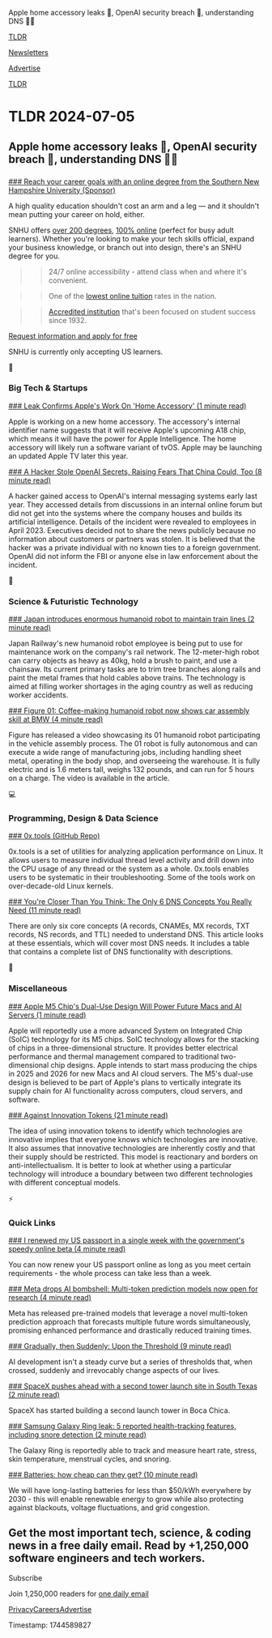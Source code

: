 Apple home accessory leaks 📱, OpenAI security breach 🤖, understanding DNS 👨‍💻

[TLDR](/)

[Newsletters](/newsletters)

[Advertise](https://advertise.tldr.tech/)

[TLDR](/)

# TLDR 2024-07-05

## Apple home accessory leaks 📱, OpenAI security breach 🤖, understanding DNS 👨‍💻

### 

[### Reach your career goals with an online degree from the Southern New Hampshire University (Sponsor)](https://degrees.snhu.edu/?utm_source=TLDR&amp;utm_medium=PPL&amp;utm_campaign=PROS_Email&amp;utm_content=TLDR-Gen&amp;snhu_segment=OL)

A high quality education shouldn't cost an arm and a leg — and it shouldn't mean putting your career on hold, either.

SNHU offers [over 200 degrees](https://degrees.snhu.edu/?utm_source=TLDR&utm_medium=PPL&utm_campaign=PROS_Email&utm_content=TLDR-Gen&snhu_segment=OL), [100% online](https://degrees.snhu.edu/?utm_source=TLDR&utm_medium=PPL&utm_campaign=PROS_Email&utm_content=TLDR-Gen&snhu_segment=OL) (perfect for busy adult learners). Whether you're looking to make your tech skills official, expand your business knowledge, or branch out into design, there's an SNHU degree for you.

>> 24/7 online accessibility - attend class when and where it's convenient.

>> One of the [lowest online tuition](https://degrees.snhu.edu/?utm_source=TLDR&utm_medium=PPL&utm_campaign=PROS_Email&utm_content=TLDR-Gen&snhu_segment=OL) rates in the nation.

>> [Accredited institution](https://degrees.snhu.edu/?utm_source=TLDR&utm_medium=PPL&utm_campaign=PROS_Email&utm_content=TLDR-Gen&snhu_segment=OL) that's been focused on student success since 1932.

[Request information and apply for free](https://degrees.snhu.edu/?utm_source=TLDR&utm_medium=PPL&utm_campaign=PROS_Email&utm_content=TLDR-Gen&snhu_segment=OL)

SNHU is currently only accepting US learners.

📱

### Big Tech & Startups

[### Leak Confirms Apple's Work On 'Home Accessory' (1 minute read)](https://www.macrumors.com/2024/07/04/leak-confirms-apples-work-on-home-accessory/?utm_source=tldrnewsletter)

Apple is working on a new home accessory. The accessory's internal identifier name suggests that it will receive Apple's upcoming A18 chip, which means it will have the power for Apple Intelligence. The home accessory will likely run a software variant of tvOS. Apple may be launching an updated Apple TV later this year.

[### A Hacker Stole OpenAI Secrets, Raising Fears That China Could, Too (8 minute read)](https://www.nytimes.com/2024/07/04/technology/openai-hack.html?unlocked_article_code=1.4k0.8GOs.WFzxVAjkpQLt&amp;smid=url-share&amp;utm_source=tldrnewsletter)

A hacker gained access to OpenAI's internal messaging systems early last year. They accessed details from discussions in an internal online forum but did not get into the systems where the company houses and builds its artificial intelligence. Details of the incident were revealed to employees in April 2023. Executives decided not to share the news publicly because no information about customers or partners was stolen. It is believed that the hacker was a private individual with no known ties to a foreign government. OpenAI did not inform the FBI or anyone else in law enforcement about the incident.

🚀

### Science & Futuristic Technology

[### Japan introduces enormous humanoid robot to maintain train lines (2 minute read)](https://www.theguardian.com/world/article/2024/jul/04/japan-train-robot-maintain-railway-lines?utm_source=tldrnewsletter)

Japan Railway's new humanoid robot employee is being put to use for maintenance work on the company's rail network. The 12-meter-high robot can carry objects as heavy as 40kg, hold a brush to paint, and use a chainsaw. Its current primary tasks are to trim tree branches along rails and paint the metal frames that hold cables above trains. The technology is aimed at filling worker shortages in the aging country as well as reducing worker accidents.

[### Figure 01: Coffee-making humanoid robot now shows car assembly skill at BMW (4 minute read)](https://interestingengineering.com/innovation/us-figure-humanoid-start-operations-at-bmw-plant?utm_source=tldrnewsletter)

Figure has released a video showcasing its 01 humanoid robot participating in the vehicle assembly process. The 01 robot is fully autonomous and can execute a wide range of manufacturing jobs, including handling sheet metal, operating in the body shop, and overseeing the warehouse. It is fully electric and is 1.6 meters tall, weighs 132 pounds, and can run for 5 hours on a charge. The video is available in the article.

💻

### Programming, Design & Data Science

[### 0x.tools (GitHub Repo)](https://github.com/tanelpoder/0xtools?utm_source=tldrnewsletter)

0x.tools is a set of utilities for analyzing application performance on Linux. It allows users to measure individual thread level activity and drill down into the CPU usage of any thread or the system as a whole. 0x.tools enables users to be systematic in their troubleshooting. Some of the tools work on over-decade-old Linux kernels.

[### You're Closer Than You Think: The Only 6 DNS Concepts You Really Need (11 minute read)](https://jonahdevs.com/youre-closer-than-you-think-the-only-6-dns-concepts-you-really-need/?utm_source=tldrnewsletter)

There are only six core concepts (A records, CNAMEs, MX records, TXT records, NS records, and TTL) needed to understand DNS. This article looks at these essentials, which will cover most DNS needs. It includes a table that contains a complete list of DNS functionality with descriptions.

🎁

### Miscellaneous

[### Apple M5 Chip's Dual-Use Design Will Power Future Macs and AI Servers (1 minute read)](https://www.macrumors.com/2024/07/04/apple-m5-chips-advanced-packaging-tsmc/?utm_source=tldrnewsletter)

Apple will reportedly use a more advanced System on Integrated Chip (SoIC) technology for its M5 chips. SoIC technology allows for the stacking of chips in a three-dimensional structure. It provides better electrical performance and thermal management compared to traditional two-dimensional chip designs. Apple intends to start mass producing the chips in 2025 and 2026 for new Macs and AI cloud servers. The M5's dual-use design is believed to be part of Apple's plans to vertically integrate its supply chain for AI functionality across computers, cloud servers, and software.

[### Against Innovation Tokens (21 minute read)](https://blog.glyph.im/2024/07/against-innovation-tokens.html?utm_source=tldrnewsletter)

The idea of using innovation tokens to identify which technologies are innovative implies that everyone knows which technologies are innovative. It also assumes that innovative technologies are inherently costly and that their supply should be restricted. This model is reactionary and borders on anti-intellectualism. It is better to look at whether using a particular technology will introduce a boundary between two different technologies with different conceptual models.

⚡

### Quick Links

[### I renewed my US passport in a single week with the government's speedy online beta (4 minute read)](https://www.theverge.com/2024/7/3/24190366/us-passport-online-renewal-beta-fast?utm_source=tldrnewsletter)

You can now renew your US passport online as long as you meet certain requirements - the whole process can take less than a week.

[### Meta drops AI bombshell: Multi-token prediction models now open for research (4 minute read)](https://venturebeat.com/ai/meta-drops-ai-bombshell-multi-token-prediction-models-now-open-for-research/?utm_source=tldrnewsletter)

Meta has released pre-trained models that leverage a novel multi-token prediction approach that forecasts multiple future words simultaneously, promising enhanced performance and drastically reduced training times.

[### Gradually, then Suddenly: Upon the Threshold (9 minute read)](https://www.oneusefulthing.org/p/gradually-then-suddenly-upon-the?utm_source=tldrnewsletter)

AI development isn't a steady curve but a series of thresholds that, when crossed, suddenly and irrevocably change aspects of our lives.

[### SpaceX pushes ahead with a second tower launch site in South Texas (2 minute read)](https://www.chron.com/culture/article/spacex-launch-sites-19553818.php?utm_source=tldrnewsletter)

SpaceX has started building a second launch tower in Boca Chica.

[### Samsung Galaxy Ring leak: 5 reported health-tracking features, including snore detection (2 minute read)](https://mashable.com/article/samsung-galaxy-ring-reported-health-tracking-features?utm_source=tldrnewsletter)

The Galaxy Ring is reportedly able to track and measure heart rate, stress, skin temperature, menstrual cycles, and snoring.

[### Batteries: how cheap can they get? (10 minute read)](https://aukehoekstra.substack.com/p/batteries-how-cheap-can-they-get?utm_source=tldrnewsletter)

We will have long-lasting batteries for less than $50/kWh everywhere by 2030 - this will enable renewable energy to grow while also protecting against blackouts, voltage fluctuations, and grid congestion.

## Get the most important tech, science, & coding news in a free daily email. Read by +1,250,000 software engineers and tech workers.

Subscribe

Join 1,250,000 readers for [one daily email](/api/latest/tech)

[Privacy](/privacy)[Careers](https://jobs.ashbyhq.com/tldr.tech)[Advertise](/tech/advertise)

Timestamp: 1744589827
